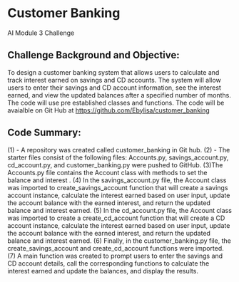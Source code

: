 # Customer Banking
AI Module 3 Challenge

## Challenge Background and Objective:
To design a customer banking system that allows users to calculate and track interest earned on savings and CD accounts. The system will allow users to enter their savings and CD account information, see the interest earned, and view the updated balances after a specified number of months.  The code will use pre established classes and functions. The code will be avaialble on Git Hub at https://github.com/Ebylisa/customer_banking


## Code Summary:
(1) - A repository was created called customer_banking in Git hub. (2) - The starter files consist of the following files: Accounts.py, savings_account.py, cd_account.py, and customer_banking.py were pushed to GitHub. (3)The Accounts.py file contains the Account class with methods to set the balance and interest . (4) In the  savings_account.py file, the Account class was imported to create_savings_account function that will create a savings account instance, calculate the interest earned based on user input, update the account balance with the earned interest, and return the updated balance and interest earned. (5) In the cd_account.py file, the Account class was imported to create a create_cd_account function that will create a CD account instance, calculate the interest earned based on user input, update the account balance with the earned interest, and return the updated balance and interest earned. (6) Finally, in the customer_banking.py file, the  create_savings_account and create_cd_account functions were imported. (7) A main function was created to prompt users to enter the savings and CD account details, call the corresponding functions to calculate the interest earned and update the balances, and display the results.


